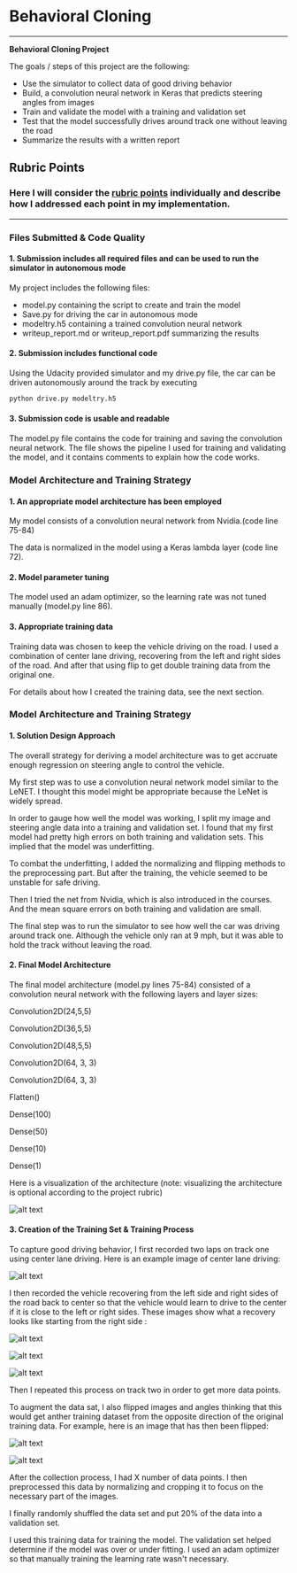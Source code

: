 
# **Behavioral Cloning** 


---

**Behavioral Cloning Project**

The goals / steps of this project are the following:
* Use the simulator to collect data of good driving behavior
* Build, a convolution neural network in Keras that predicts steering angles from images
* Train and validate the model with a training and validation set
* Test that the model successfully drives around track one without leaving the road
* Summarize the results with a written report


[//]: # (Image References)

[image1]: ./images/cnn-architecture.png "Model Visualization"
[image2]: ./images/image2.jpg "Central Image"
[image3]: ./images/right1.jpg "Recovery Image"
[image4]: ./images/right2.jpg "Recovery Image"
[image5]: ./images/right3.jpg "Recovery Image"
[image6]: ./images/flip1.jpg "Normal Image"
[image7]: ./images/flip2.jpg "Flipped Image"

## Rubric Points
### Here I will consider the [rubric points](https://review.udacity.com/#!/rubrics/432/view) individually and describe how I addressed each point in my implementation.  

---
### Files Submitted & Code Quality

#### 1. Submission includes all required files and can be used to run the simulator in autonomous mode

My project includes the following files:
* model.py containing the script to create and train the model
* Save.py for driving the car in autonomous mode
* modeltry.h5 containing a trained convolution neural network 
* writeup_report.md or writeup_report.pdf summarizing the results

#### 2. Submission includes functional code
Using the Udacity provided simulator and my drive.py file, the car can be driven autonomously around the track by executing 
```sh
python drive.py modeltry.h5
```

#### 3. Submission code is usable and readable

The model.py file contains the code for training and saving the convolution neural network. The file shows the pipeline I used for training and validating the model, and it contains comments to explain how the code works.

### Model Architecture and Training Strategy

#### 1. An appropriate model architecture has been employed

My model consists of a convolution neural network from Nvidia.(code line 75-84)

The data is normalized in the model using a Keras lambda layer (code line 72). 


#### 2. Model parameter tuning

The model used an adam optimizer, so the learning rate was not tuned manually (model.py line 86).

#### 3. Appropriate training data

Training data was chosen to keep the vehicle driving on the road. I used a combination of center lane driving, recovering from the left and right sides of the road. And after that using flip to get double training data from the original one.

For details about how I created the training data, see the next section. 

### Model Architecture and Training Strategy

#### 1. Solution Design Approach

The overall strategy for deriving a model architecture was to get accruate enough regression on steering angle to control the vehicle.

My first step was to use a convolution neural network model similar to the LeNET. I thought this model might be appropriate because the LeNet is widely spread.

In order to gauge how well the model was working, I split my image and steering angle data into a training and validation set. I found that my first model had  pretty high errors on both training and validation sets. This implied that the model was underfitting. 

To combat the underfitting, I added the normalizing and flipping methods to the preprocessing part. But after the training, the vehicle seemed to be unstable for safe driving.

Then I tried the net from Nvidia, which is also introduced in the courses. And the mean square errors on both training and validation are small.

The final step was to run the simulator to see how well the car was driving around track one. Although the vehicle only ran at 9 mph, but it was able to hold the track without leaving the road. 


#### 2. Final Model Architecture

The final model architecture (model.py lines 75-84) consisted of a convolution neural network with the following layers and layer sizes:

Convolution2D(24,5,5)

Convolution2D(36,5,5)

Convolution2D(48,5,5)

Convolution2D(64, 3, 3)

Convolution2D(64, 3, 3)

Flatten()

Dense(100)

Dense(50)

Dense(10)

Dense(1)


Here is a visualization of the architecture (note: visualizing the architecture is optional according to the project rubric)

![alt text][image1]

#### 3. Creation of the Training Set & Training Process

To capture good driving behavior, I first recorded two laps on track one using center lane driving. Here is an example image of center lane driving:

![alt text][image2]

I then recorded the vehicle recovering from the left side and right sides of the road back to center so that the vehicle would learn to drive to the center if it is close to the left or right sides. These images show what a recovery looks like starting from the right side :

![alt text][image3]

![alt text][image4]

![alt text][image5]

Then I repeated this process on track two in order to get more data points.

To augment the data sat, I also flipped images and angles thinking that this would get anther training dataset from the opposite direction of the original training data. For example, here is an image that has then been flipped:

![alt text][image6]

![alt text][image7]


After the collection process, I had X number of data points. I then preprocessed this data by normalizing and cropping it to focus on the necessary part of the images.


I finally randomly shuffled the data set and put 20% of the data into a validation set. 

I used this training data for training the model. The validation set helped determine if the model was over or under fitting. I used an adam optimizer so that manually training the learning rate wasn't necessary.
